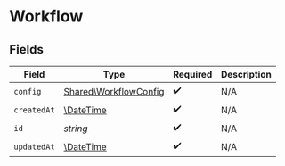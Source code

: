 # Workflow


## Fields

| Field                                                          | Type                                                           | Required                                                       | Description                                                    |
| -------------------------------------------------------------- | -------------------------------------------------------------- | -------------------------------------------------------------- | -------------------------------------------------------------- |
| `config`                                                       | [Shared\WorkflowConfig](../../Models/Shared/WorkflowConfig.md) | :heavy_check_mark:                                             | N/A                                                            |
| `createdAt`                                                    | [\DateTime](https://www.php.net/manual/en/class.datetime.php)  | :heavy_check_mark:                                             | N/A                                                            |
| `id`                                                           | *string*                                                       | :heavy_check_mark:                                             | N/A                                                            |
| `updatedAt`                                                    | [\DateTime](https://www.php.net/manual/en/class.datetime.php)  | :heavy_check_mark:                                             | N/A                                                            |